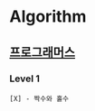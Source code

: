 # Algorithm

## [프로그래머스](https://programmers.co.kr/?utm_source=google&utm_medium=cpc&utm_campaign=brand_prgms_pc&gclid=Cj0KCQjwpeaYBhDXARIsAEzItbGapElwZebk0CA8nNp5yaJU3OjNZfCvWxkXNWBjPc-EpPqajXBxxvEaAm_gEALw_wcB)

### Level 1

    [X] - 짝수와 홀수
